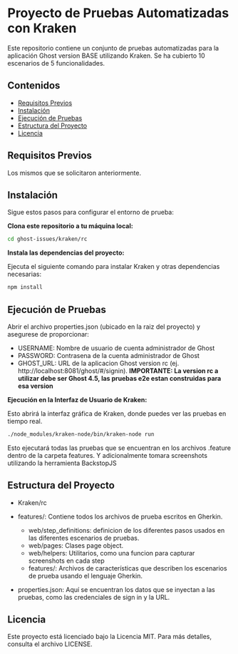 # Proyecto de Pruebas Automatizadas con Kraken

Este repositorio contiene un conjunto de pruebas automatizadas para la aplicación Ghost version BASE utilizando Kraken.
Se ha cubierto 10 escenarios de 5 funcionalidades.

## Contenidos

- [Requisitos Previos](#requisitos-previos)
- [Instalación](#instalación)
- [Ejecución de Pruebas](#ejecución-de-pruebas)
- [Estructura del Proyecto](#estructura-del-proyecto)
- [Licencia](#licencia)

## Requisitos Previos

Los mismos que se solicitaron anteriormente.

## Instalación

Sigue estos pasos para configurar el entorno de prueba:

**Clona este repositorio a tu máquina local:**

   ```bash
   cd ghost-issues/kraken/rc
   ```

**Instala las dependencias del proyecto:**

Ejecuta el siguiente comando para instalar Kraken y otras dependencias necesarias:

```bash
npm install
```


## Ejecución de Pruebas
Abrir el archivo properties.json (ubicado en la raiz del proyecto) y asegurese de proporcionar:
- USERNAME: Nombre de usuario de cuenta administrador de Ghost
- PASSWORD: Contrasena de la cuenta administrador de Ghost
- GHOST_URL: URL de la aplicacion Ghost version rc (ej. http://localhost:8081/ghost/#/signin).
**IMPORTANTE: La version rc a utilizar debe ser Ghost 4.5, las pruebas e2e estan construidas para esa version**


**Ejecución en la Interfaz de Usuario de Kraken:**

Esto abrirá la interfaz gráfica de Kraken, donde puedes ver las pruebas en tiempo real.

```bash
./node_modules/kraken-node/bin/kraken-node run
```

Esto ejecutará todas las pruebas que se encuentran en los archivos .feature dentro de la carpeta features.
Y adicionalmente tomara screenshots utilizando la herramienta BackstopJS

## Estructura del Proyecto
- Kraken/rc

- features/: Contiene todos los archivos de prueba escritos en Gherkin.
   - web/step_definitions: definicion de los diferentes pasos usados en las diferentes escenarios de pruebas.
   - web/pages: Clases page object.
   - web/helpers: Utilitarios, como una funcion para capturar screenshots en cada step
   - features/: Archivos de características que describen los escenarios de prueba usando el lenguaje Gherkin.
- properties.json: Aquí se encuentran los datos que se inyectan a las pruebas, como las credenciales de sign in y la URL.

## Licencia
Este proyecto está licenciado bajo la Licencia MIT. Para más detalles, consulta el archivo LICENSE.

